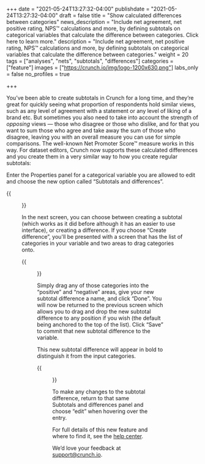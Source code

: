 +++
date = "2021-05-24T13:27:32-04:00"
publishdate = "2021-05-24T13:27:32-04:00"
draft = false
title = "Show calculated differences between categories"
news_description = "Include net agreement, net positive rating, NPS™ calculations and more, by defining subtotals on categorical variables that calculate the difference between categories. Click here to learn more."
description = "Include net agreement, net positive rating, NPS™ calculations and more, by defining subtotals on categorical variables that calculate the difference between categories."
weight = 20
tags = ["analyses", "nets", "subtotals", "differences"]
categories = ["feature"]
images = ["https://crunch.io/img/logo-1200x630.png"]
labs_only = false
no_profiles = true

+++

You’ve been able to create subtotals in Crunch for a long time, and they’re great for quickly seeing what proportion of respondents hold similar views, such as any level of agreement with a statement or any level of liking of a brand etc. But sometimes you also need to take into account the strength of *opposing* views — those who disagree or those who dislike, and for that you want to sum those who agree and take away the sum of those who disagree, leaving you with an overall measure you can use for simple comparisons. The well-known Net Promoter Score™ measure works in this way. For dataset editors, Crunch now supports these calculated differences and you create them in a very similar way to how you create regular subtotals:

Enter the Properties panel for a categorical variable you are allowed to edit and choose the new option called “Subtotals and differences”.

{{<figure src="https://crunch.io/dev/features/images/subtotal-differences_01.png" class="img-fluid">}}

In the next screen, you can choose between creating a subtotal (which works as it did before although it has an easier to use interface), or creating a difference. If you choose “Create difference”, you'll be presented with a screen that has the list of categories in your variable and two areas to drag categories onto.

{{<figure src="https://crunch.io/dev/features/images/subtotal-differences_02.png" class="img-fluid">}}

Simply drag any of those categories into the “positive” and “negative” areas, give your new subtotal difference a name, and click “Done”. You will now be returned to the previous screen which allows you to drag and drop the new subtotal difference to any position if you wish (the default being anchored to the top of the list). Click “Save” to commit that new subtotal difference to the variable.

This new subtotal difference will appear in bold to distinguish it from the input categories.

{{<figure src="https://crunch.io/dev/features/images/subtotal-differences_03.png" class="img-fluid">}}

To make any changes to the subtotal difference, return to that same Subtotals and differences panel and choose “edit” when hovering over the entry.

For full details of this new feature and where to find it, see the [help center](https://help.crunch.io/hc/en-us/articles/360059213452-Category-Differences).

We’d love your feedback at [support@crunch.io](mailto:support@crunch.io).
